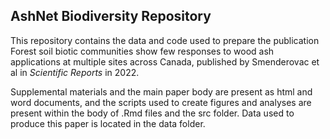 ## AshNet Biodiversity Repository

This repository contains the data and code used to prepare the publication Forest soil biotic communities show few responses to wood ash applications at multiple sites across Canada, published by Smenderovac et al in *Scientific Reports* in 2022. 

Supplemental materials and the main paper body are present as html and word documents, and the scripts used to create figures and analyses are present within the body of .Rmd files and the src folder. Data used to produce this paper is located in the data folder.

